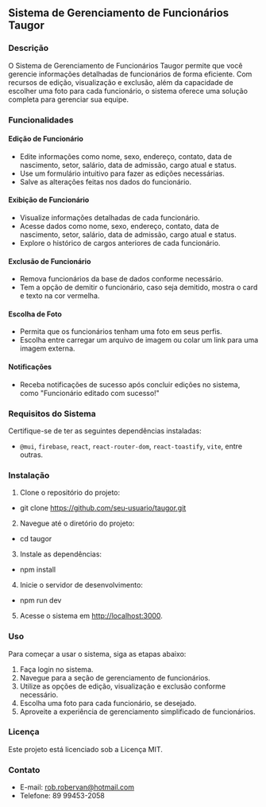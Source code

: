 ## Sistema de Gerenciamento de Funcionários Taugor

### Descrição

O Sistema de Gerenciamento de Funcionários Taugor permite que você gerencie informações detalhadas de funcionários de forma eficiente. Com recursos de edição, visualização e exclusão, além da capacidade de escolher uma foto para cada funcionário, o sistema oferece uma solução completa para gerenciar sua equipe.

### Funcionalidades

#### Edição de Funcionário

- Edite informações como nome, sexo, endereço, contato, data de nascimento, setor, salário, data de admissão, cargo atual e status.
- Use um formulário intuitivo para fazer as edições necessárias.
- Salve as alterações feitas nos dados do funcionário.

#### Exibição de Funcionário

- Visualize informações detalhadas de cada funcionário.
- Acesse dados como nome, sexo, endereço, contato, data de nascimento, setor, salário, data de admissão, cargo atual e status.
- Explore o histórico de cargos anteriores de cada funcionário.

#### Exclusão de Funcionário

- Remova funcionários da base de dados conforme necessário.
- Tem a opção de demitir o funcionário, caso seja demitido, mostra o card e texto na cor vermelha.


#### Escolha de Foto

- Permita que os funcionários tenham uma foto em seus perfis.
- Escolha entre carregar um arquivo de imagem ou colar um link para uma imagem externa.

#### Notificações

- Receba notificações de sucesso após concluir edições no sistema, como "Funcionário editado com sucesso!"

### Requisitos do Sistema

Certifique-se de ter as seguintes dependências instaladas:
- `@mui`, `firebase`, `react`, `react-router-dom`, `react-toastify`, `vite`, entre outras.

### Instalação

1. Clone o repositório do projeto: 
- git clone https://github.com/seu-usuario/taugor.git

2. Navegue até o diretório do projeto:
- cd taugor

3. Instale as dependências:
- npm install


4. Inicie o servidor de desenvolvimento: 
- npm run dev


5. Acesse o sistema em [http://localhost:3000](http://localhost:3000).

### Uso

Para começar a usar o sistema, siga as etapas abaixo:
1. Faça login no sistema.
2. Navegue para a seção de gerenciamento de funcionários.
3. Utilize as opções de edição, visualização e exclusão conforme necessário.
4. Escolha uma foto para cada funcionário, se desejado.
5. Aproveite a experiência de gerenciamento simplificado de funcionários.

### Licença

Este projeto está licenciado sob a Licença MIT.

### Contato

- E-mail: rob.robervan@hotmail.com
- Telefone: 89 99453-2058
